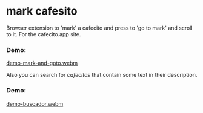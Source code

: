 # mark cafesito

Browser extension to 'mark' a cafecito and press to 'go to mark' and scroll to it.
For the cafecito.app site.

### Demo:
[demo-mark-and-goto.webm](https://github.com/rodrigo-sys/mark-cafesito/assets/62363333/f32670fc-7f18-4780-81cb-15e82607667c)

Also you can search for _cafecitos_ that contain some text in their description.
### Demo:
[demo-buscador.webm](https://github.com/rodrigo-sys/mark-cafesito/assets/62363333/4b54587c-f498-46db-8f8e-10efbf014ac2)

